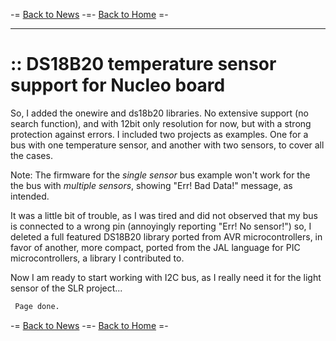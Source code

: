 -= [Back to News](https://funlw65.github.io/news.html) -=- [Back to Home](https://funlw65.github.io/) =-
<hr />

# :: DS18B20 temperature sensor support for Nucleo board

So, I added the onewire and ds18b20 libraries. No extensive support (no search function), and with 12bit only resolution for now, but with a strong protection against errors. I included two projects as examples. One for a bus with one temperature sensor, and another with two sensors, to cover all the cases.

Note: The firmware for the *single sensor* bus example won't work for the the bus with *multiple sensors*, showing "Err! Bad Data!" message, as intended.

It was a little bit of trouble, as I was tired and did not observed that my bus is connected to a wrong pin (annoyingly reporting "Err! No sensor!") so, I deleted a full featured DS18B20 library ported from AVR microcontrollers, in favor of another, more compact, ported from the JAL language for PIC microcontrollers, a library I contributed to.

Now I am ready to start working with I2C bus, as I really need it for the light sensor of the SLR project...  

```markdown
 Page done.
```
-= [Back to News](https://funlw65.github.io/news.html) -=- [Back to Home](https://funlw65.github.io/) =-


